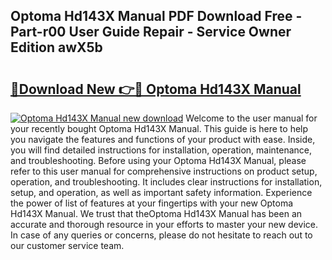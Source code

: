 ## Optoma Hd143X Manual PDF Download Free - Part-r00 User Guide Repair - Service Owner Edition awX5b

# <h2><a href="http://cf11240.oget.top/?id=Optoma+Hd143X+Manual">🔗Download New 👉🔴 Optoma Hd143X Manual</a></h2>

[![Optoma Hd143X Manual new download](https://i.imgur.com/5g1atiW.png)](http://cf11240.oget.top/?id=Optoma+Hd143X+Manual)
Welcome to the user manual for your recently bought Optoma Hd143X Manual. This guide is here to help you navigate the features and functions of your product with ease. Inside, you will find detailed instructions for installation, operation, maintenance, and troubleshooting. Before using your Optoma Hd143X Manual, please refer to this user manual for comprehensive instructions on product setup, operation, and troubleshooting. It includes clear instructions for installation, setup, and operation, as well as important safety information. Experience the power of list of features at your fingertips with your new Optoma Hd143X Manual. We trust that theOptoma Hd143X Manual has been an accurate and thorough resource in your efforts to master your new device. In case of any queries or concerns, please do not hesitate to reach out to our customer service team.
